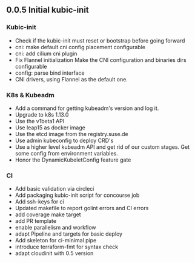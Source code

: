 
## 0.0.5 Initial kubic-init
### Kubic-init
- Check if the kubic-init must reset or bootstrap before going forward
- cni: make default cni config placement configurable
- cni: add cilium cni plugin
- Fix Flannel initialization Make the CNI configuration and binaries dirs configurable
- config: parse bind interface
- CNI drivers, using Flannel as the default one.

### K8s & Kubeadm
- Add a command for getting kubeadm's version and log it.
- Upgrade to k8s 1.13.0
- Use the v1beta1 API
- Use leap15 as docker image
- Use the etcd image from the registry.suse.de
- Use admin kubeconfig to deploy CRD's
- Use a higher level kubeadm API and get rid of our custom stages. Get some config from environment variables.      
- Honor the DynamicKubeletConfig feature gate


### CI
- Add basic validation via circleci
- Add packaging kubic-init script for concourse job
- Add ssh-keys for ci
- Updated makefile  to report golint errors and CI errors
- add coverage make target
- add PR template
- enable parallelism and workflow
- adapt Pipeline and targets for basic deploy
- Add skeleton for ci-minimal pipe
- introduce terraform-fmt for syntax check
- adapt cloudinit with 0.5 version
